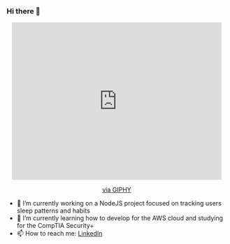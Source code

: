 ### Hi there 👋

<div id="header" align="center">
    <iframe src="https://giphy.com/embed/l0HlNaQ6gWfllcjDO" width="480" height="360" frameBorder="0" class="giphy-embed" allowFullScreen></iframe><p><a href="https://giphy.com/gifs/90s-80s-illustration-l0HlNaQ6gWfllcjDO">via GIPHY</a></p>
</div>

- 🔭 I’m currently working on a NodeJS project focused on tracking users sleep patterns and habits
- 🌱 I’m currently learning how to develop for the AWS cloud and studying for the CompTIA Security+
- 📫 How to reach me: <a href="https://www.linkedin.com/in/keith-bates-technology/">LinkedIn</a>


<!--
**dnerever/dnerever** is a ✨ _special_ ✨ repository because its `README.md` (this file) appears on your GitHub profile.

Here are some ideas to get you started:

- 🔭 I’m currently working on ...
- 🌱 I’m currently learning ...
- 👯 I’m looking to collaborate on ...
- 🤔 I’m looking for help with ...
- 💬 Ask me about ...
- 📫 How to reach me: ...
- 😄 Pronouns: ...
- ⚡ Fun fact: ...
-->
